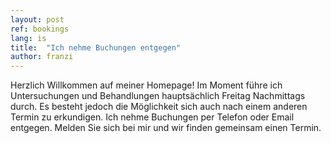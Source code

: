 ```yaml
---
layout: post
ref: bookings
lang: is
title:  "Ich nehme Buchungen entgegen"
author: franzi
---
```

Herzlich Willkommen auf meiner Homepage! Im Moment führe ich Untersuchungen und Behandlungen hauptsächlich Freitag Nachmittags durch. Es besteht jedoch die Möglichkeit sich auch nach einem anderen Termin zu erkundigen. Ich nehme Buchungen per Telefon oder Email entgegen. Melden Sie sich bei mir und wir finden gemeinsam einen Termin.
